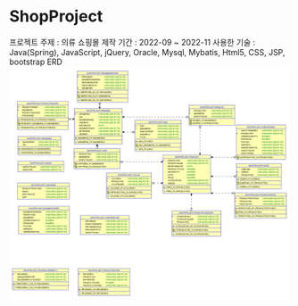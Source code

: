# ShopProject
프로젝트 주제 : 의류 쇼핑몰
제작 기간 : 2022-09 ~ 2022-11
사용한 기술 : Java(Spring), JavaScript, jQuery, Oracle, Mysql, Mybatis, Html5, CSS, JSP, bootstrap
ERD
![쇼핑몰 프로젝트 erd](../[asset]/shopproject/sql/shopproject_erd.png)
